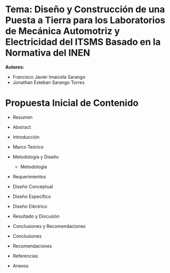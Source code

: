 # Tema: Diseño y Construcción de una Puesta a Tierra para los Laboratorios de Mecánica Automotriz y Electricidad del ITSMS Basado en la Normativa del INEN

**Autores:**

- Francisco Javier Imaicela Sarango 
- Jonathan Esteban Sarango Torres

# Propuesta Inicial de Contenido

- Resumen

- Abstract

- Introducción

- Marco Teórico

<!-- Contenido marco teórico .... -->

- Metodología y Diseño

  - Metodología

<!--La metodología  propusta para el proyecto consiste ... -->

  - Requerimientos

  - Diseño Conceptual

 - Diseño Específico

  - Diseño Eléctrico

  - Resultado y Discusión

- Conclusiones y Recomendaciones

 - Conclusiones

 - Recomendaciones

- Referencias
<!-- - Hager, (2020). *Regímenes de Neutro en Baja Tensión*.
- NEC, (2018). *Instalaciones Eléctricas Residenciales*.
- *Norma ANSI/NFPA 70-250*
- *Norma ANSI/TIA-607*
- Oropeza, J. (2005) Libro de Oro de Puesta a Tierra Universal. Grounding and Bounding. Schneider Electrical México. 
- Ministerio Urbano de Desarrollo y Vivienda. (2018). Norma Ecuatoriana de la Construcción NEC. Instalaciones Eléctricas. Código NEC-SB-IE. Edición. Ministerio de Desarrollo Urbano y Vivienda (MIDUVI). 
- Instituto Ecuatoriano De Normalización INEN (2001). Código De Práctica Ecuatoriano CPE INEN 19:2001. 
- Comité Ejecutivo de la Norma Ecuatoriana de la Construcción (2013). *Norma Ecuatoriana de Construcción NEC, Instalaciones Electromecánicas*. Cap. 15. Edición  Ministerio de Desarrollo Urbano y Vivienda (MIDUVI). -->

- Anexos
